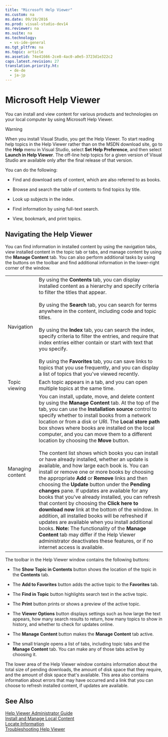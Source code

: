 ```yaml
---
title: "Microsoft Help Viewer"
ms.custom: na
ms.date: 09/19/2016
ms.prod: visual-studio-dev14
ms.reviewer: na
ms.suite: na
ms.technology: 
  - vs-ide-general
ms.tgt_pltfrm: na
ms.topic: article
ms.assetid: 74e41666-2ce8-4ac0-a0e5-3723d1e322c2
caps.latest.revision: 27
translation.priority.ht: 
  - de-de
  - ja-jp
---
```

# Microsoft Help Viewer
You can install and view content for various products and technologies on your local computer by using Microsoft Help Viewer.  
  
> [!WARNING]
>  When you install Visual Studio, you get the Help Viewer. To start reading help topics in the Help Viewer rather than on the MSDN download site, go to the **Help** menu in Visual Studio, select **Set Help Preference**, and then select **Launch in Help Viewer**. The off-line help topics for a given version of Visual Studio are available only after the final release of that version.  
  
 You can do the following:  
  
-   Find and download sets of content, which are also referred to as books.  
  
-   Browse and search the table of contents to find topics by title.  
  
-   Look up subjects in the index.  
  
-   Find information by using full-text search.  
  
-   View, bookmark, and print topics.  
  
## Navigating the Help Viewer  
 You can find information in installed content by using the navigation tabs, view installed content in the topic tab or tabs, and manage content by using the **Manage Content** tab. You can also perform additional tasks by using the buttons on the toolbar and find additional information in the lower-right corner of the window.  
  
|||  
|-|-|  
|Navigation|By using the **Contents** tab, you can display installed content as a hierarchy and specify criteria to filter the titles that appear.<br /><br /> By using the **Search** tab, you can search for terms anywhere in the content, including code and topic titles.<br /><br /> By using the **Index** tab, you can search the index, specify criteria to filter the entries, and require that index entries either contain or start with text that you specify.<br /><br /> By using the **Favorites** tab, you can save links to topics that you use frequently, and you can display a list of topics that you've viewed recently.|  
|Topic viewing|Each topic appears in a tab, and you can open multiple topics at the same time.|  
|Managing content|You can install, update, move, and delete content by using the **Manage Content** tab. At the top of the tab, you can use the **Installation source** control to specify whether to install books from a network location or from a disk or URI. The **Local store path** box shows where books are installed on the local computer, and you can move them to a different location by choosing the **Move** button.<br /><br /> The content list shows which books you can install or have already installed, whether an update is available, and how large each book is. You can install or remove one or more books by choosing the appropriate **Add** or **Remove** links and then choosing the **Update** button under the **Pending changes** pane. If updates are available for any books that you've already installed, you can refresh that content by choosing the **Click here to download now** link at the bottom of the window. In addition, all installed books will be refreshed if updates are available when you install additional books. **Note:**  The functionality of the **Manage Content** tab may differ if the Help Viewer administrator deactivates these features, or if no internet access is available.|  
  
 The toolbar in the Help Viewer window contains the following buttons:  
  
-   The **Show Topic in Contents** button shows the location of the topic in the **Contents** tab.  
  
-   The **Add to Favorites** button adds the active topic to the **Favorites** tab.  
  
-   The **Find in Topic** button highlights search text in the active topic.  
  
-   The **Print** button prints or shows a preview of the active topic.  
  
-   The **Viewer Options** button displays settings such as how large the text appears, how many search results to return, how many topics to show in history, and whether to check for updates online.  
  
-   The **Manage Content** button makes the **Manage Content** tab active.  
  
-   The small triangle opens a list of tabs, including topic tabs and the **Manage Content** tab. You can make any of those tabs active by choosing it.  
  
 The lower area of the Help Viewer window contains information about the total size of pending downloads, the amount of disk space that they require, and the amount of disk space that's available. This area also contains information about errors that may have occurred and a link that you can choose to refresh installed content, if updates are available.  
  
## See Also  
 [Help Viewer Administrator Guide](../vs140/Help-Viewer-Administrator-Guide.md)   
 [Install and Manage Local Content](../vs140/Install-and-Manage-Local-Content.md)   
 [Locate Information](../vs140/Locate-Information.md)   
 [Troubleshooting Help Viewer](../vs140/Troubleshooting-the-Help-Viewer.md)